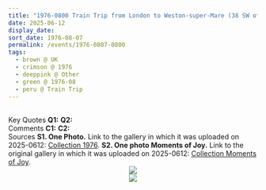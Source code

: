 ```yaml
---
title: "1976-0800 Train Trip from London to Weston-super-Mare (38 SW of near Bristol), UK (month not sure)"
date: 2025-06-12
display_date: 
sort_date: 1976-08-07
permalink: /events/1976-0807-0800
tags:
  - brown @ UK
  - crimson @ 1976
  - deeppink @ Other
  - green @ 1976-08
  - peru @ Train Trip
---
```


<br>

<wave-list>
  <list-title color="DarkSeaGreen" width="55">Key Quotes</list-title>
  <list-item color="BlanchedAlmond" width="280"><b>Q1:</b> <i></i></list-item>
  <list-item color="Lavender" width="280"><b>Q2:</b> <i></i></list-item>
</wave-list>

<br>

<wave-list>
  <list-title color="DarkSeaGreen" width="55">Comments</list-title>
  <list-item color="BlanchedAlmond" width="280"><b>C1:</b> <i></i></list-item>
  <list-item color="Lavender" width="280"><b>C2:</b> <i></i></list-item>
</wave-list>

<br>

<wave-list>
  <list-title color="DarkSeaGreen" width="40">Sources</list-title>
  <list-item color="BlanchedAlmond"  width="280"><b>S1. One Photo.</b> Link to the gallery in which it was uploaded on 2025-0612: <a href="https://eternalmoments.smugmug.com/Collections/Pat-Anslow-Collection/1976/">Collection 1976</a>.</list-item>
  <list-item color="Lavender" width="280"><b>S2. One photo Moments of Joy.</b> Link to the original gallery in which it was uploaded on 2025-0612: <a href="https://eternalmoments.smugmug.com/Collections/Pat-Anslow-Collection/Moments-of-Joy/">Collection Moments of Joy</a>.</list-item>    
</wave-list>

<div style="text-align: center"><img src="https://pub-bcc3cbe9b1e94ba1ac28915f7a3900fa.r2.dev/1976-0800_Train_Trip_from_London_to_Weston-super-Mare_(38_SW_of_near_Bristol)_UK_(month_not_sure)_01_(Pat_Anslow_Collection).jpg" /></div>

<div style="text-align: center"><img src="https://pub-bcc3cbe9b1e94ba1ac28915f7a3900fa.r2.dev/1976-0800_Train_Trip_from_London_to_Weston-super-Mare_(38_SW_of_near_Bristol)_UK_(month_not_sure)_01a_(Douglas_Fry_Hartcliffe_Bristol)_(Pat_Anslow_Collection).jpg" /></div>